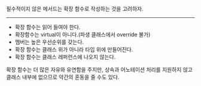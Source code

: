 필수적이지 않은 메서드는 확장 함수로 작성하는 것을 고려하자.
***
* 확장 함수는 읽어 들여야 한다.
* 확장함수는 virtual이 아니다.(파생 클래스에서 override 불가)
* 멤버는 높은 우선순위를 갖는다.
* 확장 함수는 클래스 위가 아니라 타입 위에 만들어진다.
* 확장 함수는 클래스 레퍼런스에 나오지 않는다.

확장 함수는 더 많은 자유와 유연함을 주지만, 상속과 어노테이션 처리를 지원하지 않고 클래스 내부에 없으므로 약간의 혼동을 줄 수도 있다.
